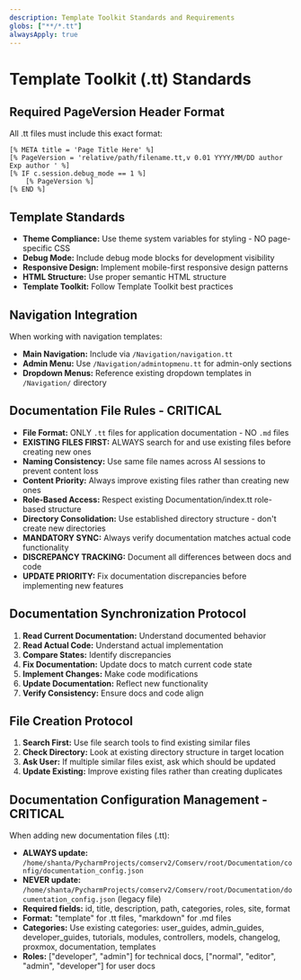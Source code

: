 ```yaml
---
description: Template Toolkit Standards and Requirements
globs: ["**/*.tt"]
alwaysApply: true
---
```


# Template Toolkit (.tt) Standards

## Required PageVersion Header Format
All .tt files must include this exact format:
```
[% META title = 'Page Title Here' %]
[% PageVersion = 'relative/path/filename.tt,v 0.01 YYYY/MM/DD author Exp author ' %]
[% IF c.session.debug_mode == 1 %]
    [% PageVersion %]
[% END %]
```

## Template Standards
- **Theme Compliance:** Use theme system variables for styling - NO page-specific CSS
- **Debug Mode:** Include debug mode blocks for development visibility
- **Responsive Design:** Implement mobile-first responsive design patterns
- **HTML Structure:** Use proper semantic HTML structure
- **Template Toolkit:** Follow Template Toolkit best practices

## Navigation Integration
When working with navigation templates:
- **Main Navigation:** Include via `/Navigation/navigation.tt`
- **Admin Menu:** Use `/Navigation/admintopmenu.tt` for admin-only sections
- **Dropdown Menus:** Reference existing dropdown templates in `/Navigation/` directory

## Documentation File Rules - CRITICAL
- **File Format:** ONLY `.tt` files for application documentation - NO `.md` files
- **EXISTING FILES FIRST:** ALWAYS search for and use existing files before creating new ones
- **Naming Consistency:** Use same file names across AI sessions to prevent content loss
- **Content Priority:** Always improve existing files rather than creating new ones
- **Role-Based Access:** Respect existing Documentation/index.tt role-based structure
- **Directory Consolidation:** Use established directory structure - don't create new directories
- **MANDATORY SYNC:** Always verify documentation matches actual code functionality
- **DISCREPANCY TRACKING:** Document all differences between docs and code
- **UPDATE PRIORITY:** Fix documentation discrepancies before implementing new features

## Documentation Synchronization Protocol
1. **Read Current Documentation:** Understand documented behavior
2. **Read Actual Code:** Understand actual implementation
3. **Compare States:** Identify discrepancies
4. **Fix Documentation:** Update docs to match current code state
5. **Implement Changes:** Make code modifications
6. **Update Documentation:** Reflect new functionality
7. **Verify Consistency:** Ensure docs and code align

## File Creation Protocol
1. **Search First:** Use file search tools to find existing similar files
2. **Check Directory:** Look at existing directory structure in target location
3. **Ask User:** If multiple similar files exist, ask which should be updated
4. **Update Existing:** Improve existing files rather than creating duplicates

## Documentation Configuration Management - CRITICAL
When adding new documentation files (.tt):
- **ALWAYS update:** `/home/shanta/PycharmProjects/comserv2/Comserv/root/Documentation/config/documentation_config.json`
- **NEVER update:** `/home/shanta/PycharmProjects/comserv2/Comserv/root/Documentation/documentation_config.json` (legacy file)
- **Required fields:** id, title, description, path, categories, roles, site, format
- **Format:** "template" for .tt files, "markdown" for .md files
- **Categories:** Use existing categories: user_guides, admin_guides, developer_guides, tutorials, modules, controllers, models, changelog, proxmox, documentation, templates
- **Roles:** ["developer", "admin"] for technical docs, ["normal", "editor", "admin", "developer"] for user docs